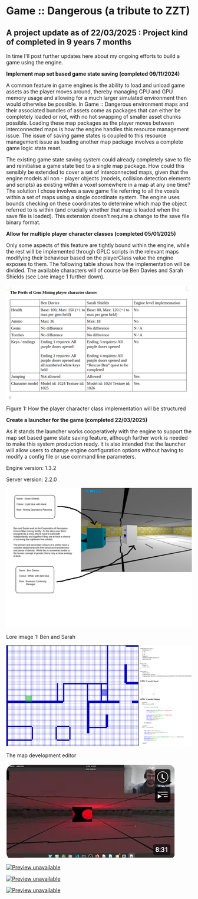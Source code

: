# Game :: Dangerous (a tribute to ZZT)

## A project update as of 22/03/2025 : Project kind of completed in 9 years 7 months

In time I'll post further updates here about my ongoing efforts to build a game using the engine.

**Implement map set based game state saving (completed 09/11/2024)**

A common feature in game engines is the ability to load and unload game assets as the player moves 
around, thereby managing CPU and GPU memory usage and allowing for a much larger simulated environment 
then would otherwise be possible.  In Game :: Dangerous environment maps and their associated bundles of 
assets come as packages that can either be completely loaded or not, with no hot swapping of smaller 
asset chunks possible.  Loading these map packages as the player moves between interconnected maps is how 
the engine handles this resource management issue.  The issue of saving game states is coupled 
to this resource management issue as loading another map package involves a complete game logic state 
reset.

The existing game state saving system could already completely save to file and reinitialise a game state tied to 
a single map package. How could this sensibly be extended to cover a set of interconnected maps, given 
that the engine models all non - player objects (models, collision detection elements and scripts) as existing 
within a voxel somewhere in a map at any one time?  The solution I chose involves a save game file referring 
to all the voxels within a set of maps using a single coordinate system.  The engine uses bounds checking 
on these coordinates to determine which map the object referred to is within (and crucially whether 
that map is loaded when the save file is loaded).  This extension doesn't require a change to the save 
file binary format.

**Allow for multiple player character classes (completed 05/01/2025)**

Only some aspects of this feature are tightly bound within the engine, while the rest will be implemented through 
GPLC scripts in the relevant maps modifying their behaviour based on the playerClass value the engine exposes to 
them.  The following table shows how the implementation will be divided.  The available characters will of course 
be Ben Davies and Sarah Shields (see Lore image 1 further down).

![Figure 1: How the player character class implementation will be structured](https://github.com/Mushy-pea/The-Perils-of-Gem-Mining/blob/master/images/Classes%20screenshot.png)

Figure 1: How the player character class implementation will be structured

**Create a launcher for the game (completed 22/03/2025)**

As it stands the launcher works cooperatively with the engine to support the map set based game state saving feature, 
although further work is needed to make this system production ready.  It is also intended that the launcher will 
allow users to change engine configuration options without having to modify a config file or use command line 
parameters.

Engine version: 1.3.2

Server version: 2.2.0

![Lore image 1: Ben and Sarah](https://github.com/Mushy-pea/The-Perils-of-Gem-Mining/blob/master/images/Ben_and_Sarah.png)

Lore image 1: Ben and Sarah

![Map development editor](https://github.com/Mushy-pea/The-Perils-of-Gem-Mining/blob/master/images/Editor.png)

The map development editor

[![Preview unavailable](https://github.com/Mushy-pea/The-Perils-of-Gem-Mining/blob/master/images/Video%20screenshot.png)](https://youtu.be/h-RChZvQUyU&t)

[![Preview unavailable](https://img.youtube.com/vi/wOSQ1cYoZXM/default.jpg)](https://youtu.be/wOSQ1cYoZXM)

[![Preview unavailable](https://img.youtube.com/vi/oHMakxQZjlk/default.jpg)](https://youtu.be/oHMakxQZjlk)

[![Preview unavailable](https://img.youtube.com/vi/4Y2er6WZ5qs/default.jpg)](https://youtu.be/4Y2er6WZ5qs)

